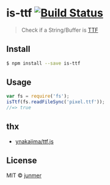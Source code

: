# is-ttf [![Build Status](https://travis-ci.org/junmer/is-ttf.svg?branch=master)](https://travis-ci.org/junmer/is-ttf)

> Check if a String/Buffer is [TTF](http://en.wikipedia.org/wiki/TrueType)


## Install

```sh
$ npm install --save is-ttf
```

## Usage

```js
var fs = require('fs');
isTtf(fs.readFileSync('pixel.ttf'));
//=> true
```

## thx

- [ynakajima/ttf.js](https://github.com/ynakajima/ttf.js)

## License

MIT © [junmer](https://github.com/junmer/)
